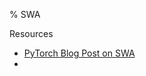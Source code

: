 % SWA

Resources
- [PyTorch Blog Post on SWA](https://pytorch.org/blog/pytorch-1.6-now-includes-stochastic-weight-averaging/)
- 